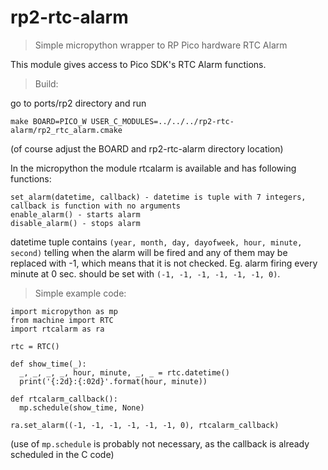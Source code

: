 # rp2-rtc-alarm
>Simple micropython wrapper to RP Pico hardware RTC Alarm


This module gives access to Pico SDK's RTC Alarm functions.

>Build:

go to ports/rp2 directory and run

```
make BOARD=PICO_W USER_C_MODULES=../../../rp2-rtc-alarm/rp2_rtc_alarm.cmake
```

(of course adjust the BOARD and rp2-rtc-alarm directory location)

In the micropython the module rtcalarm is available and has following functions:

```
set_alarm(datetime, callback) - datetime is tuple with 7 integers, callback is function with no arguments
enable_alarm() - starts alarm
disable_alarm() - stops alarm
```

datetime tuple contains `(year, month, day, dayofweek, hour, minute, second)` telling when the alarm will be fired and any of them may be replaced with -1, which means that it is not checked. Eg. alarm firing every minute at 0 sec. should be set with `(-1, -1, -1, -1, -1, -1, 0)`.

>Simple example code:

```
import micropython as mp
from machine import RTC
import rtcalarm as ra

rtc = RTC()

def show_time(_):
  _, _, _, _, hour, minute, _, _ = rtc.datetime()
  print('{:2d}:{:02d}'.format(hour, minute))

def rtcalarm_callback():
  mp.schedule(show_time, None)

ra.set_alarm((-1, -1, -1, -1, -1, -1, 0), rtcalarm_callback)
```

(use of `mp.schedule` is probably not necessary, as the callback is already scheduled in the C code)
